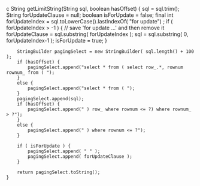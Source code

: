 c String getLimitString(String sql, boolean hasOffset) {
		sql = sql.trim();
		String forUpdateClause = null;
		boolean isForUpdate = false;
		final int forUpdateIndex = sql.toLowerCase().lastIndexOf( "for update") ;
		if ( forUpdateIndex > -1 ) {
			// save 'for update ...' and then remove it
			forUpdateClause = sql.substring( forUpdateIndex );
			sql = sql.substring( 0, forUpdateIndex-1 );
			isForUpdate = true;
		}

		StringBuilder pagingSelect = new StringBuilder( sql.length() + 100 );
		if (hasOffset) {
			pagingSelect.append("select * from ( select row_.*, rownum rownum_ from ( ");
		}
		else {
			pagingSelect.append("select * from ( ");
		}
		pagingSelect.append(sql);
		if (hasOffset) {
			pagingSelect.append(" ) row_ where rownum <= ?) where rownum_ > ?");
		}
		else {
			pagingSelect.append(" ) where rownum <= ?");
		}

		if ( isForUpdate ) {
			pagingSelect.append( " " );
			pagingSelect.append( forUpdateClause );
		}

		return pagingSelect.toString();
	}
